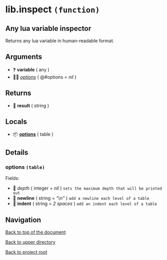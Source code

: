 # lib.inspect `(function)`

## Any lua variable inspector

Returns any lua variable in human-readable format.

## Arguments

+ ❓ **variable** ( any )
+ 👨‍👦 _[options][]_ ( @#options = *nil* )

## Returns

+ 📝 **result** ( string )

## Locals

+ 📦 **[options][]** ( table )

## Details

### options `(table)`

Fields:

+ 🧮 _depth_ ( integer = *nil* )
	`sets the maximum depth that will be printed out`
+ 📝 **newline** ( string = *"\n"* )
	`add a newline each level of a table`
+ 📝 **indent** ( string = *2 spaces* )
	`add an indent each level of a table`

## Navigation

[Back to top of the document](#libinspect-function)

[Back to upper directory](..)

[Back to project root](/../..)

[options]: #options-table
[@]: #libinspect-function
